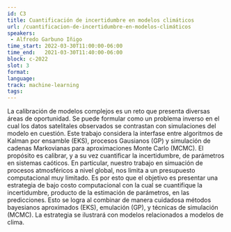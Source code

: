 ```yaml
---
id: C3
title: Cuantificación de incertidumbre en modelos climáticos
url: /cuantificacion-de-incertidumbre-en-modelos-climáticos
speakers:
 - Alfredo Garbuno Iñigo
time_start: 2022-03-30T11:00:00-06:00
time_end:   2021-03-30T11:40:00-06:00
block: c-2022
slot: 3
format: 
language: 
track: machine-learning
tags:
---
```


La calibración de modelos complejos es un reto que presenta diversas áreas de oportunidad. Se puede formular como un problema inverso en el cual los datos satelitales observados se contrastan con simulaciones del modelo en cuestión. Este trabajo considera la interfase entre algoritmos de Kalman por ensamble (EKS), procesos Gausianos (GP) y simulación de cadenas Markovianas para aproximaciones Monte Carlo (MCMC). El propósito es calibrar, y a su vez cuantificar la incertidumbre, de parámetros en sistemas caóticos. En particular, nuestro trabajo en simuación de procesos atmosféricos a nivel global, nos limita a un presupuesto computacional muy limitado. Es por esto que el objetivo es presentar una estrategia de bajo costo computacional con la cual se cuantifique la incertidumbre, producto de la estimación de parámetros, en las predicciones. Esto se logra al combinar de manera cuidadosa métodos bayesianos aproximados (EKS), emulación (GP), y técnicas de simulación (MCMC). La estrategia se ilustrará con modelos relacionados a modelos de clima.

